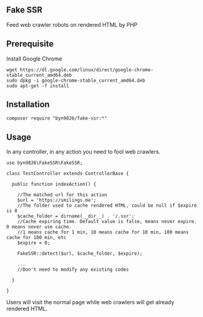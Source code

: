 Fake SSR
--
Feed web crawler robots on rendered HTML by PHP

Prerequisite
--
Install Google Chrome
```
wget https://dl.google.com/linux/direct/google-chrome-stable_current_amd64.deb
sudo dpkg -i google-chrome-stable_current_amd64.deb
sudo apt-get -f install
```
Installation
--
```
composer require "byn9826/fake-ssr:*"
```
Usage
--
In any controller, in any action you need to fool web crawlers.
```
use byn9826\FakeSSR\FakeSSR;

class TestController extends ControllerBase {

  public function indexAction() {
	
    //The matched url for this action
    $url = 'https://smilings.me'; 
    //The folder used to cache rendered HTML, could be null if $expire is 0
    $cache_folder = dirname(__dir__) . '/.ssr';  
    //Cache expiring time. Default value is false, means never expire. 0 means never use cache. 
    //1 means cache for 1 min, 10 means cache for 10 min, 100 means cache for 100 min, etc
    $expire = 0;
    
    FakeSSR::detect($url, $cache_folder, $expire);

    ...
    //Don't need to modify any existing codes
		
  }

}
```
Users will visit the normal page while web crawlers will get already rendered HTML.
